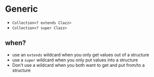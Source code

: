 #   Generic
*   `Collection<? extends Clazz>`
*   `Collection<? super Clazz>`
##  when?
*   use an `extends` wildcard when you only get values out of a structure
*   use a `super` wildcard when you only put values into a structure
*   Don't use a wildcard when you both want to get and put from/to a structure